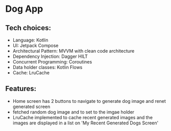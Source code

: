 # Dog App

## Tech choices:
- Language: Kotlin
- UI: Jetpack Compose
- Architectural Pattern: MVVM with clean code architecture
- Dependency Injection: Dagger HILT
- Concurrent Programming: Coroutines
- Data holder classes: Kotlin Flows
- Cache: LruCache

## Features:
- Home screen has 2 buttons to navigate to generate dog image and renet generated screen
- fetched random dog image and to set to the imgae holder
- LruCache implemented to cache recent generated images and the images are displayed in a list on 'My Recent Generated Dogs Screen'
